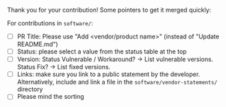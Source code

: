 


Thank you for your contribution! Some pointers to get it merged quickly:

For contributions in `software/`:

  - [ ] PR Title: Please use "Add <vendor/product name>" (instead of "Update README.md")
  - [ ] Status: please select a value from the status table at the top
  - [ ] Version: Status Vulnerable / Workaround? -> List vulnerable versions.
                 Status Fix?                     -> List fixed versions.
  - [ ] Links: make sure you link to a public statement by the developer.
    Alternatively, include and link a file in the `software/vendor-statements/` directory
  - [ ] Please mind the sorting